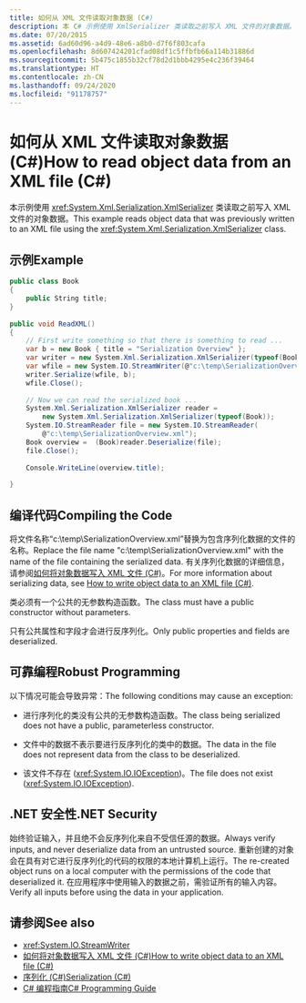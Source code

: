 ```yaml
---
title: 如何从 XML 文件读取对象数据 (C#)
description: 本 C# 示例使用 XmlSerializer 类读取之前写入 XML 文件的对象数据。
ms.date: 07/20/2015
ms.assetid: 6ad60d96-a4d9-48e6-a8b0-d7f6f803cafa
ms.openlocfilehash: 8d607424201cfad08df1c5ffbfb66a114b31886d
ms.sourcegitcommit: 5b475c1855b32cf78d2d1bbb4295e4c236f39464
ms.translationtype: HT
ms.contentlocale: zh-CN
ms.lasthandoff: 09/24/2020
ms.locfileid: "91178757"
---
```

# <a name="how-to-read-object-data-from-an-xml-file-c"></a><span data-ttu-id="be77b-103">如何从 XML 文件读取对象数据 (C#)</span><span class="sxs-lookup"><span data-stu-id="be77b-103">How to read object data from an XML file (C#)</span></span>

<span data-ttu-id="be77b-104">本示例使用 <xref:System.Xml.Serialization.XmlSerializer> 类读取之前写入 XML 文件的对象数据。</span><span class="sxs-lookup"><span data-stu-id="be77b-104">This example reads object data that was previously written to an XML file using the <xref:System.Xml.Serialization.XmlSerializer> class.</span></span>  
  
## <a name="example"></a><span data-ttu-id="be77b-105">示例</span><span class="sxs-lookup"><span data-stu-id="be77b-105">Example</span></span>  
  
```csharp  
public class Book  
{  
    public String title;  
}
  
public void ReadXML()  
{  
    // First write something so that there is something to read ...  
    var b = new Book { title = "Serialization Overview" };  
    var writer = new System.Xml.Serialization.XmlSerializer(typeof(Book));  
    var wfile = new System.IO.StreamWriter(@"c:\temp\SerializationOverview.xml");  
    writer.Serialize(wfile, b);  
    wfile.Close();  
  
    // Now we can read the serialized book ...  
    System.Xml.Serialization.XmlSerializer reader =
        new System.Xml.Serialization.XmlSerializer(typeof(Book));  
    System.IO.StreamReader file = new System.IO.StreamReader(  
        @"c:\temp\SerializationOverview.xml");  
    Book overview =  (Book)reader.Deserialize(file);  
    file.Close();  
  
    Console.WriteLine(overview.title);  
  
}  
```  
  
## <a name="compiling-the-code"></a><span data-ttu-id="be77b-106">编译代码</span><span class="sxs-lookup"><span data-stu-id="be77b-106">Compiling the Code</span></span>  

<span data-ttu-id="be77b-107">将文件名称“c:\temp\SerializationOverview.xml”替换为包含序列化数据的文件的名称。</span><span class="sxs-lookup"><span data-stu-id="be77b-107">Replace the file name "c:\temp\SerializationOverview.xml" with the name of the file containing the serialized data.</span></span> <span data-ttu-id="be77b-108">有关序列化数据的详细信息，请参阅[如何将对象数据写入 XML 文件 (C#)](./how-to-write-object-data-to-an-xml-file.md)。</span><span class="sxs-lookup"><span data-stu-id="be77b-108">For more information about serializing data, see [How to write object data to an XML file (C#)](./how-to-write-object-data-to-an-xml-file.md).</span></span>
  
 <span data-ttu-id="be77b-109">类必须有一个公共的无参数构造函数。</span><span class="sxs-lookup"><span data-stu-id="be77b-109">The class must have a public constructor without parameters.</span></span>  
  
 <span data-ttu-id="be77b-110">只有公共属性和字段才会进行反序列化。</span><span class="sxs-lookup"><span data-stu-id="be77b-110">Only public properties and fields are deserialized.</span></span>  
  
## <a name="robust-programming"></a><span data-ttu-id="be77b-111">可靠编程</span><span class="sxs-lookup"><span data-stu-id="be77b-111">Robust Programming</span></span>  

 <span data-ttu-id="be77b-112">以下情况可能会导致异常：</span><span class="sxs-lookup"><span data-stu-id="be77b-112">The following conditions may cause an exception:</span></span>  
  
- <span data-ttu-id="be77b-113">进行序列化的类没有公共的无参数构造函数。</span><span class="sxs-lookup"><span data-stu-id="be77b-113">The class being serialized does not have a public, parameterless constructor.</span></span>  
  
- <span data-ttu-id="be77b-114">文件中的数据不表示要进行反序列化的类中的数据。</span><span class="sxs-lookup"><span data-stu-id="be77b-114">The data in the file does not represent data from the class to be deserialized.</span></span>  
  
- <span data-ttu-id="be77b-115">该文件不存在 (<xref:System.IO.IOException>)。</span><span class="sxs-lookup"><span data-stu-id="be77b-115">The file does not exist (<xref:System.IO.IOException>).</span></span>  
  
## <a name="net-security"></a><span data-ttu-id="be77b-116">.NET 安全性</span><span class="sxs-lookup"><span data-stu-id="be77b-116">.NET Security</span></span>  

 <span data-ttu-id="be77b-117">始终验证输入，并且绝不会反序列化来自不受信任源的数据。</span><span class="sxs-lookup"><span data-stu-id="be77b-117">Always verify inputs, and never deserialize data from an untrusted source.</span></span> <span data-ttu-id="be77b-118">重新创建的对象会在具有对它进行反序列化的代码的权限的本地计算机上运行。</span><span class="sxs-lookup"><span data-stu-id="be77b-118">The re-created object runs on a local computer with the permissions of the code that deserialized it.</span></span> <span data-ttu-id="be77b-119">在应用程序中使用输入的数据之前，需验证所有的输入内容。</span><span class="sxs-lookup"><span data-stu-id="be77b-119">Verify all inputs before using the data in your application.</span></span>  
  
## <a name="see-also"></a><span data-ttu-id="be77b-120">请参阅</span><span class="sxs-lookup"><span data-stu-id="be77b-120">See also</span></span>

- <xref:System.IO.StreamWriter>
- [<span data-ttu-id="be77b-121">如何将对象数据写入 XML 文件 (C#)</span><span class="sxs-lookup"><span data-stu-id="be77b-121">How to write object data to an XML file (C#)</span></span>](./how-to-write-object-data-to-an-xml-file.md)
- [<span data-ttu-id="be77b-122">序列化 (C#)</span><span class="sxs-lookup"><span data-stu-id="be77b-122">Serialization (C#)</span></span>](./index.md)
- [<span data-ttu-id="be77b-123">C# 编程指南</span><span class="sxs-lookup"><span data-stu-id="be77b-123">C# Programming Guide</span></span>](../../index.md)
